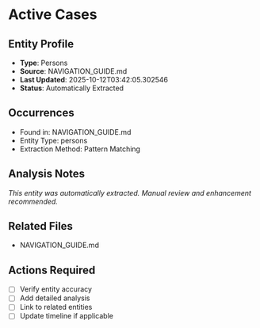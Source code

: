 # Active Cases

## Entity Profile
- **Type**: Persons
- **Source**: NAVIGATION_GUIDE.md
- **Last Updated**: 2025-10-12T03:42:05.302546
- **Status**: Automatically Extracted

## Occurrences
- Found in: NAVIGATION_GUIDE.md
- Entity Type: persons
- Extraction Method: Pattern Matching

## Analysis Notes
*This entity was automatically extracted. Manual review and enhancement recommended.*

## Related Files
- NAVIGATION_GUIDE.md

## Actions Required
- [ ] Verify entity accuracy
- [ ] Add detailed analysis
- [ ] Link to related entities
- [ ] Update timeline if applicable
